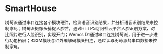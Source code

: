 # SmartHouse
树莓派通过串口连接各个模块硬件，检测语音识别结果，并分析语音识别结果来控制家电；树莓派摄像头捕捉人脸后，通过HTTPS访问祥云平台人脸识别方案，对比照片进行人脸识别，实现开门；Wemos D1通过串口连接树莓派，用于进一步进行功能拓展；433M模块与红外编解码模块相连，通过读取树莓派的串口数据来控制家电。
